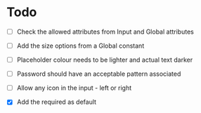 # Todo

- [ ] Check the allowed attributes from Input and Global attributes
- [ ] Add the size options from a Global constant
- [ ] Placeholder colour needs to be lighter and actual text darker
- [ ] Password should have an acceptable pattern associated
- [ ] Allow any icon in the input - left or right

- [X] Add the required as default
